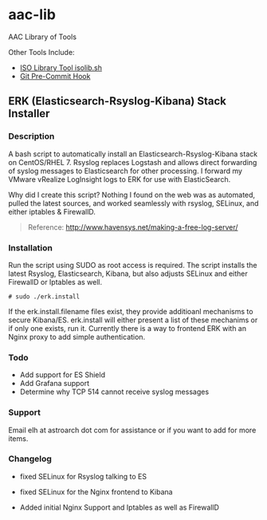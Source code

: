 # aac-lib
AAC Library of Tools

Other Tools Include:

- <a href=https://github.com/Texiwill/aac-lib/tree/master/isolib>ISO Library Tool isolib.sh</a>
- <a href=https://github.com/Texiwill/aac-lib/tree/master/hooks>Git Pre-Commit Hook</a>

## ERK (Elasticsearch-Rsyslog-Kibana) Stack Installer

### Description
A bash script to automatically install an Elasticsearch-Rsyslog-Kibana
stack on CentOS/RHEL 7. Rsyslog replaces Logstash and allows direct
forwarding of syslog messages to Elasticsearch for other processing. I
forward my VMware vRealize LogInsight logs to ERK for use with ElasticSearch.

Why did I create this script? Nothing I found on the web was as automated,
pulled the latest sources, and worked seamlessly with rsyslog, SELinux,
and either iptables & FirewallD.

> Reference: 
> 	http://www.havensys.net/making-a-free-log-server/

### Installation
Run the script using SUDO as root access is required.  The script installs
the latest Rsyslog, Elasticsearch, Kibana, but also adjusts SELinux and
either FirewallD or Iptables as well.

	# sudo ./erk.install

If the erk.install.filename files exist, they provide additioanl
mechanisms to secure Kibana/ES. erk.install will either present a list
of these mechanims or if only one exists, run it. Currently there is a
way to frontend ERK with an Nginx proxy to add simple authentication.

### Todo

- Add support for ES Shield
- Add Grafana support
- Determine why TCP 514 cannot receive syslog messages

### Support
Email elh at astroarch dot com for assistance or if you want to add
for more items.

### Changelog
- fixed SELinux for Rsyslog talking to ES

- fixed SELinux for the Nginx frontend to Kibana

- Added initial Nginx Support and Iptables as well as FirewallD
